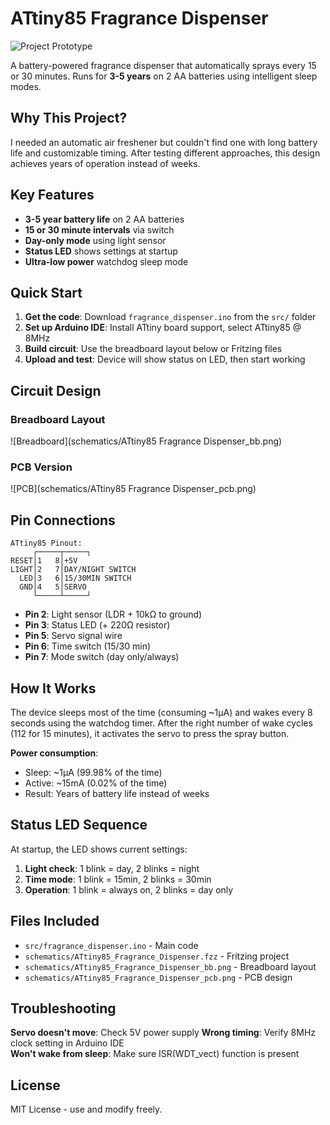 # ATtiny85 Fragrance Dispenser

![Project Prototype](images/project_prototype.png)

A battery-powered fragrance dispenser that automatically sprays every 15 or 30 minutes. Runs for **3-5 years** on 2 AA batteries using intelligent sleep modes.

## Why This Project?

I needed an automatic air freshener but couldn't find one with long battery life and customizable timing. After testing different approaches, this design achieves years of operation instead of weeks.

## Key Features

- **3-5 year battery life** on 2 AA batteries
- **15 or 30 minute intervals** via switch
- **Day-only mode** using light sensor  
- **Status LED** shows settings at startup
- **Ultra-low power** watchdog sleep mode

## Quick Start

1. **Get the code**: Download `fragrance_dispenser.ino` from the `src/` folder
2. **Set up Arduino IDE**: Install ATtiny board support, select ATtiny85 @ 8MHz
3. **Build circuit**: Use the breadboard layout below or Fritzing files
4. **Upload and test**: Device will show status on LED, then start working

## Circuit Design

### Breadboard Layout
![Breadboard](schematics/ATtiny85 Fragrance Dispenser_bb.png)

### PCB Version  
![PCB](schematics/ATtiny85 Fragrance Dispenser_pcb.png)

## Pin Connections

```
ATtiny85 Pinout:
     ┌─────┬─────┐
RESET│1   8│+5V
LIGHT│2   7│DAY/NIGHT SWITCH
  LED│3   6│15/30MIN SWITCH  
  GND│4   5│SERVO
     └─────┴─────┘
```

- **Pin 2**: Light sensor (LDR + 10kΩ to ground)
- **Pin 3**: Status LED (+ 220Ω resistor)
- **Pin 5**: Servo signal wire
- **Pin 6**: Time switch (15/30 min)
- **Pin 7**: Mode switch (day only/always)

## How It Works

The device sleeps most of the time (consuming ~1μA) and wakes every 8 seconds using the watchdog timer. After the right number of wake cycles (112 for 15 minutes), it activates the servo to press the spray button.

**Power consumption**:
- Sleep: ~1μA (99.98% of the time)
- Active: ~15mA (0.02% of the time)
- Result: Years of battery life instead of weeks

## Status LED Sequence

At startup, the LED shows current settings:
1. **Light check**: 1 blink = day, 2 blinks = night
2. **Time mode**: 1 blink = 15min, 2 blinks = 30min  
3. **Operation**: 1 blink = always on, 2 blinks = day only

## Files Included

- `src/fragrance_dispenser.ino` - Main code
- `schematics/ATtiny85_Fragrance_Dispenser.fzz` - Fritzing project
- `schematics/ATtiny85_Fragrance_Dispenser_bb.png` - Breadboard layout
- `schematics/ATtiny85_Fragrance_Dispenser_pcb.png` - PCB design

## Troubleshooting

**Servo doesn't move**: Check 5V power supply
**Wrong timing**: Verify 8MHz clock setting in Arduino IDE  
**Won't wake from sleep**: Make sure ISR(WDT_vect) function is present

## License

MIT License - use and modify freely.
